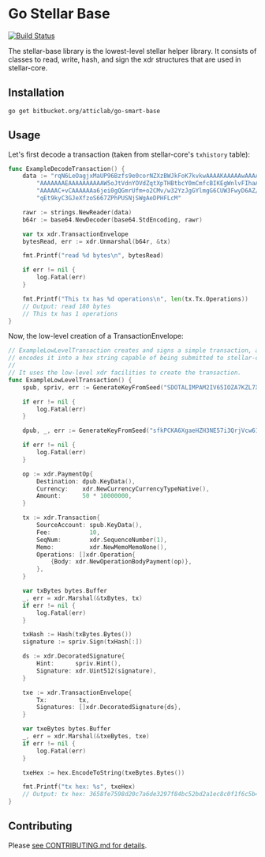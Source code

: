 # Go Stellar Base
[![Build Status](https://travis-ci.org/stellar/go-stellar-base.svg?branch=master)](https://travis-ci.org/stellar/go-stellar-base)

The stellar-base library is the lowest-level stellar helper library.  It consists of classes
to read, write, hash, and sign the xdr structures that are used in stellar-core.

## Installation


```shell
go get bitbucket.org/atticlab/go-smart-base
```

## Usage

Let's first decode a transaction (taken from stellar-core's `txhistory` table):

```go
func ExampleDecodeTransaction() {
	data := "rqN6LeOagjxMaUP96Bzfs9e0corNZXzBWJkFoK7kvkwAAAAKAAAAAwAAAAEAAAAAAAA" +
		"AAAAAAAEAAAAAAAAAAW5oJtVdnYOVdZqtXpTHBtbcY0mCmfcBIKEgWnlvFIhaAAAAAA" +
		"AAAAAC+vCAAAAAAa6jei0gQGmrUfm+o2CMv/w32YzJgGYlmgG6CUW3FwyD6AZ/5TtPZ" +
		"qEt9kyC3GJeXfzoS667ZPhPUSNjSWgAeDPHFLcM"

	rawr := strings.NewReader(data)
	b64r := base64.NewDecoder(base64.StdEncoding, rawr)

	var tx xdr.TransactionEnvelope
	bytesRead, err := xdr.Unmarshal(b64r, &tx)

	fmt.Printf("read %d bytes\n", bytesRead)

	if err != nil {
		log.Fatal(err)
	}

	fmt.Printf("This tx has %d operations\n", len(tx.Tx.Operations))
	// Output: read 180 bytes
	// This tx has 1 operations
}
```

Now, the low-level creation of a TransactionEnvelope:

```go
// ExampleLowLevelTransaction creates and signs a simple transaction, and then
// encodes it into a hex string capable of being submitted to stellar-core.
//
// It uses the low-level xdr facilities to create the transaction.
func ExampleLowLevelTransaction() {
	spub, spriv, err := GenerateKeyFromSeed("SDOTALIMPAM2IV65IOZA7KZL7XWZI5BODFXTRVLIHLQZQCKK57PH5F3H")

	if err != nil {
		log.Fatal(err)
	}

	dpub, _, err := GenerateKeyFromSeed("sfkPCKA6XgaeHZH3NE57i3QrjVcw61c1noWQCgnHa6KJP2BrbXD")

	if err != nil {
		log.Fatal(err)
	}

	op := xdr.PaymentOp{
		Destination: dpub.KeyData(),
		Currency:    xdr.NewCurrencyCurrencyTypeNative(),
		Amount:      50 * 10000000,
	}

	tx := xdr.Transaction{
		SourceAccount: spub.KeyData(),
		Fee:           10,
		SeqNum:        xdr.SequenceNumber(1),
		Memo:          xdr.NewMemoMemoNone(),
		Operations: []xdr.Operation{
			{Body: xdr.NewOperationBodyPayment(op)},
		},
	}

	var txBytes bytes.Buffer
	_, err = xdr.Marshal(&txBytes, tx)
	if err != nil {
		log.Fatal(err)
	}

	txHash := Hash(txBytes.Bytes())
	signature := spriv.Sign(txHash[:])

	ds := xdr.DecoratedSignature{
		Hint:      spriv.Hint(),
		Signature: xdr.Uint512(signature),
	}

	txe := xdr.TransactionEnvelope{
		Tx:         tx,
		Signatures: []xdr.DecoratedSignature{ds},
	}

	var txeBytes bytes.Buffer
	_, err = xdr.Marshal(&txeBytes, txe)
	if err != nil {
		log.Fatal(err)
	}

	txeHex := hex.EncodeToString(txeBytes.Bytes())

	fmt.Printf("tx hex: %s", txeHex)
	// Output: tx hex: 3658fe7598d20c7a6de3297f84bc52bd2a1ec8c0f1f6c5b41cc1c7571b4331f00000000a000000000000000100000000000000000000000100000000000000012d24692ed08bbf679ba199448870d2191e876fecd92fdd9f6d274da4e6de134100000000000000001dcd650000000001dd302d0c0cee527cf02f6a0aec6916966298712914c63e3c57de74a6e27c29ea234a555fcc36533417afe4e1147815a42529fbca3429bc7caf0a06dc6b383ca6e9d4d80f
}


```

## Contributing

Please [see CONTRIBUTING.md for details](CONTRIBUTING.md).

